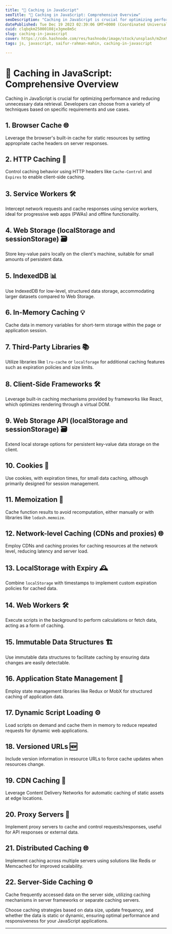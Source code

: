 ```yaml
---
title: "🚀 Caching in JavaScript"
seoTitle: "🚀 Caching in JavaScript: Comprehensive Overview"
seoDescription: "Caching in JavaScript is crucial for optimizing performance and reducing unnecessary data retrieval. Developers can choose from a variety of techniques base"
datePublished: Tue Dec 19 2023 02:39:06 GMT+0000 (Coordinated Universal Time)
cuid: clqbqkm25000108jx3gme8m5c
slug: caching-in-javascript
cover: https://cdn.hashnode.com/res/hashnode/image/stock/unsplash/mZnx9429i94/upload/762bdb3ce66bed172dc43808d2ef5689.jpeg
tags: js, javascript, saifur-rahman-mahin, caching-in-javascript

---
```


# 🚀 Caching in JavaScript: Comprehensive Overview

Caching in JavaScript is crucial for optimizing performance and reducing unnecessary data retrieval. Developers can choose from a variety of techniques based on specific requirements and use cases.

## 1\. Browser Cache 🌐

Leverage the browser's built-in cache for static resources by setting appropriate cache headers on server responses.

## 2\. HTTP Caching 📡

Control caching behavior using HTTP headers like `Cache-Control` and `Expires` to enable client-side caching.

## 3\. Service Workers 🛠️

Intercept network requests and cache responses using service workers, ideal for progressive web apps (PWAs) and offline functionality.

## 4\. Web Storage (localStorage and sessionStorage) 🗃️

Store key-value pairs locally on the client's machine, suitable for small amounts of persistent data.

## 5\. IndexedDB 📊

Use IndexedDB for low-level, structured data storage, accommodating larger datasets compared to Web Storage.

## 6\. In-Memory Caching 💡

Cache data in memory variables for short-term storage within the page or application session.

## 7\. Third-Party Libraries 📚

Utilize libraries like `lru-cache` or `localforage` for additional caching features such as expiration policies and size limits.

## 8\. Client-Side Frameworks 🛠️

Leverage built-in caching mechanisms provided by frameworks like React, which optimizes rendering through a virtual DOM.

## 9\. Web Storage API (localStorage and sessionStorage) 🗃️

Extend local storage options for persistent key-value data storage on the client.

## 10\. Cookies 🍪

Use cookies, with expiration times, for small data caching, although primarily designed for session management.

## 11\. Memoization 📝

Cache function results to avoid recomputation, either manually or with libraries like `lodash.memoize`.

## 12\. Network-level Caching (CDNs and proxies) 🌐

Employ CDNs and caching proxies for caching resources at the network level, reducing latency and server load.

## 13\. LocalStorage with Expiry 🕰️

Combine `localStorage` with timestamps to implement custom expiration policies for cached data.

## 14\. Web Workers 🛠️

Execute scripts in the background to perform calculations or fetch data, acting as a form of caching.

## 15\. Immutable Data Structures 🏗️

Use immutable data structures to facilitate caching by ensuring data changes are easily detectable.

## 16\. Application State Management 🔄

Employ state management libraries like Redux or MobX for structured caching of application data.

## 17\. Dynamic Script Loading ⚙️

Load scripts on demand and cache them in memory to reduce repeated requests for dynamic web applications.

## 18\. Versioned URLs 🆕

Include version information in resource URLs to force cache updates when resources change.

## 19\. CDN Caching 🚀

Leverage Content Delivery Networks for automatic caching of static assets at edge locations.

## 20\. Proxy Servers 🔄

Implement proxy servers to cache and control requests/responses, useful for API responses or external data.

## 21\. Distributed Caching 🌐

Implement caching across multiple servers using solutions like Redis or Memcached for improved scalability.

## 22\. Server-Side Caching ⚙️

Cache frequently accessed data on the server side, utilizing caching mechanisms in server frameworks or separate caching servers.

Choose caching strategies based on data size, update frequency, and whether the data is static or dynamic, ensuring optimal performance and responsiveness for your JavaScript applications.

---